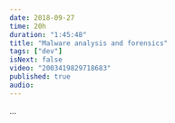 ```yaml
---
date: 2018-09-27
time: 20h
duration: "1:45:48"
title: "Malware analysis and forensics"
tags: ["dev"]
isNext: false
video: "2003419829718683"
published: true
audio:
---
```


[//]: # "Check this github issue on How to add Episode Notes  https://github.com/DevC-Casa/geeksblabla.com/issues/23 "

...
